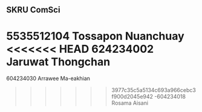 ## SKRU ComSci

5535512104 Tossapon Nuanchuay
<<<<<<< HEAD
624234002 Jaruwat Thongchan
=======
604234030 Arrawee Ma-eakhian
>>>>>>> 3977c35c5a5134c693a966cebc3f900d2045e942
-604234018 Rosama Aisani